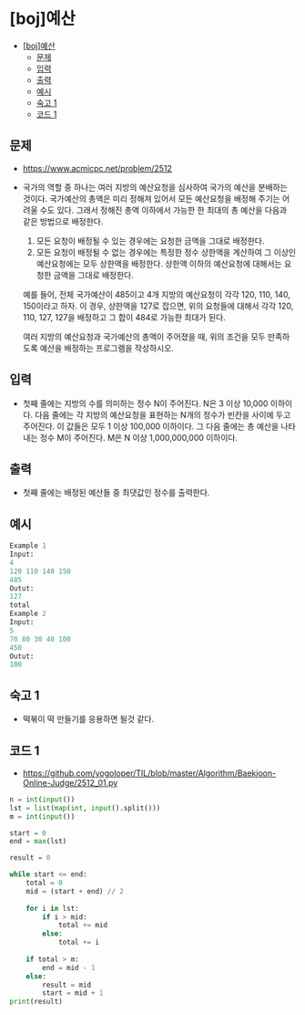 # [boj]예산

<!-- TOC -->

- [[boj]예산](#boj%EC%98%88%EC%82%B0)
  - [문제](#%EB%AC%B8%EC%A0%9C)
  - [입력](#%EC%9E%85%EB%A0%A5)
  - [출력](#%EC%B6%9C%EB%A0%A5)
  - [예시](#%EC%98%88%EC%8B%9C)
  - [숙고 1](#%EC%88%99%EA%B3%A0-1)
  - [코드 1](#%EC%BD%94%EB%93%9C-1)

<!-- /TOC -->

## 문제
- https://www.acmicpc.net/problem/2512
- 국가의 역할 중 하나는 여러 지방의 예산요청을 심사하여 국가의 예산을 분배하는 것이다. 국가예산의 총액은 미리 정해져 있어서 모든 예산요청을 배정해 주기는 어려울 수도 있다. 그래서 정해진 총액 이하에서 가능한 한 최대의 총 예산을 다음과 같은 방법으로 배정한다.

  1. 모든 요청이 배정될 수 있는 경우에는 요청한 금액을 그대로 배정한다.
  2. 모든 요청이 배정될 수 없는 경우에는 특정한 정수 상한액을 계산하여 그 이상인 예산요청에는 모두 상한액을 배정한다. 상한액 이하의 예산요청에 대해서는 요청한 금액을 그대로 배정한다. 

  예를 들어, 전체 국가예산이 485이고 4개 지방의 예산요청이 각각 120, 110, 140, 150이라고 하자. 이 경우, 상한액을 127로 잡으면, 위의 요청들에 대해서 각각 120, 110, 127, 127을 배정하고 그 합이 484로 가능한 최대가 된다. 

  여러 지방의 예산요청과 국가예산의 총액이 주어졌을 때, 위의 조건을 모두 만족하도록 예산을 배정하는 프로그램을 작성하시오.

## 입력
- 첫째 줄에는 지방의 수를 의미하는 정수 N이 주어진다. N은 3 이상 10,000 이하이다. 다음 줄에는 각 지방의 예산요청을 표현하는 N개의 정수가 빈칸을 사이에 두고 주어진다. 이 값들은 모두 1 이상 100,000 이하이다. 그 다음 줄에는 총 예산을 나타내는 정수 M이 주어진다. M은 N 이상 1,000,000,000 이하이다. 

## 출력
- 첫째 줄에는 배정된 예산들 중 최댓값인 정수를 출력한다. 

## 예시
``` python
Example 1
Input:
4
120 110 140 150
485
Outut:
127
total
Example 2
Input:
5
70 80 30 40 100
450
Outut:
100
```

## 숙고 1
- 떡볶이 떡 만들기를 응용하면 될것 같다.

## 코드 1
- https://github.com/yogoloper/TIL/blob/master/Algorithm/Baekjoon-Online-Judge/2512_01.py  
``` python
n = int(input())
lst = list(map(int, input().split()))
m = int(input())

start = 0
end = max(lst)

result = 0

while start <= end:
    total = 0
    mid = (start + end) // 2
    
    for i in lst:
        if i > mid:
            total += mid
        else:
            total += i
    
    if total > m:
        end = mid - 1
    else:
        result = mid
        start = mid + 1
print(result)
```
